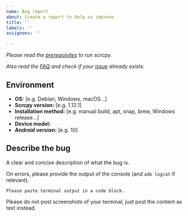 ```yaml
---
name: Bug report
about: Create a report to help us improve
title: ''
labels: ''
assignees: ''

---
```


_Please read the [prerequisites] to run scrcpy._

[prerequisites]: https://github.com/Genymobile/scrcpy#prerequisites

_Also read the [FAQ] and check if your [issue][issues] already exists._

[FAQ]: https://github.com/Genymobile/scrcpy/blob/master/FAQ.md
[issues]: https://github.com/Genymobile/scrcpy/issues

## Environment

 - **OS:** [e.g. Debian, Windows, macOS...]
 - **Scrcpy version:** [e.g. 1.12.1]
 - **Installation method:** [e.g. manual build, apt, snap, brew, Windows release...]
 - **Device model:**
 - **Android version:** [e.g. 10]

## Describe the bug

A clear and concise description of what the bug is.

On errors, please provide the output of the console (and `adb logcat` if relevant).

```
Please paste terminal output in a code block.
```

Please do not post screenshots of your terminal, just post the content as text instead.
